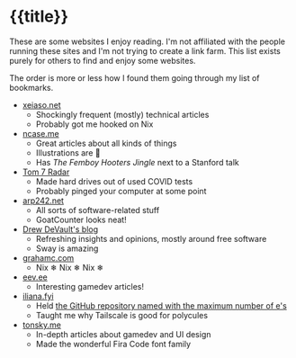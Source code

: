 <script frontmatter>
title = "Site recommendations"
</script>

# {{title}}

These are some websites I enjoy reading. I'm not affiliated with the people running these sites and I'm not trying to create a link farm. This list exists purely for others to find and enjoy some websites.

The order is more or less how I found them going through my list of bookmarks.

- [xeiaso.net](https://xeiaso.net/)
  - Shockingly frequent (mostly) technical articles
  - Probably got me hooked on Nix
- [ncase.me](https://ncase.me/)
  - Great articles about all kinds of things
  - Illustrations are 💯
  - Has _The Femboy Hooters Jingle_ next to a Stanford talk
- [Tom 7 Radar](http://radar.spacebar.org/)
  - Made hard drives out of used COVID tests
  - Probably pinged your computer at some point
- [arp242.net](https://www.arp242.net/)
  - All sorts of software-related stuff
  - GoatCounter looks neat!
- [Drew DeVault's blog](https://drewdevault.com)
  - Refreshing insights and opinions, mostly around free software
  - Sway is amazing
- [grahamc.com](https://grahamc.com)
  - Nix ❄ Nix ❄ Nix ❄
- [eev.ee](https://eev.ee/)
  - Interesting gamedev articles!
- [iliana.fyi](https://iliana.fyi/)
  - Held [the GitHub repository named with the maximum number of e's](https://iliana.fyi/blog/e98e/)
  - Taught me why Tailscale is good for polycules
- [tonsky.me](https://tonsky.me/)
  - In-depth articles about gamedev and UI design
  - Made the wonderful Fira Code font family
